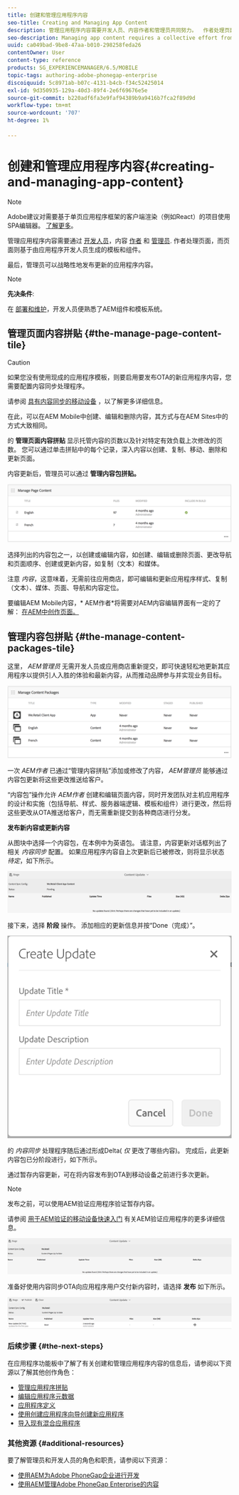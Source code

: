 ```yaml
---
title: 创建和管理应用程序内容
seo-title: Creating and Managing App Content
description: 管理应用程序内容需要开发人员、内容作者和管理员共同努力。  作者处理页面，而页面则基于由应用程序开发人员生成的模板和组件。
seo-description: Managing app content requires a collective effort from developers, content authors and administrators.  Authors manipulate pages, which are in turn based off of templates and components generated by app developers.
uuid: ca049bad-9be8-47aa-b010-298258feda26
contentOwner: User
content-type: reference
products: SG_EXPERIENCEMANAGER/6.5/MOBILE
topic-tags: authoring-adobe-phonegap-enterprise
discoiquuid: 5c8971ab-b07c-4131-b4cb-f34c52425014
exl-id: 9d350935-129a-40d3-89f4-2e6f69676e5e
source-git-commit: b220adf6fa3e9faf94389b9a9416b7fca2f89d9d
workflow-type: tm+mt
source-wordcount: '707'
ht-degree: 1%

---
```


# 创建和管理应用程序内容{#creating-and-managing-app-content}

>[!NOTE]
>
>Adobe建议对需要基于单页应用程序框架的客户端渲染（例如React）的项目使用SPA编辑器。 [了解更多](/help/sites-developing/spa-overview.md)。

管理应用程序内容需要通过 [开发人员](#developer)，内容 [作者](#author) 和 [管理员](#administrator). 作者处理页面，而页面则基于由应用程序开发人员生成的模板和组件。

最后，管理员可以战略性地发布更新的应用程序内容。

>[!NOTE]
>
>**先决条件**:
>
>在 [部署和维护](/help/sites-deploying/deploy.md)，开发人员便熟悉了AEM组件和模板系统。

## 管理页面内容拼贴 {#the-manage-page-content-tile}

>[!CAUTION]
>
>如果您没有使用现成的应用程序模板，则要启用要发布OTA的新应用程序内容，您需要配置内容同步处理程序。
>
>请参阅 [具有内容同步的移动设备](/help/mobile/phonegap-contentsync.md) ，以了解更多详细信息。

在此，可以在AEM Mobile中创建、编辑和删除内容，其方式与在AEM Sites中的方式大致相同。

的 **管理页面内容拼贴** 显示托管内容的页数以及针对特定有效负载上次修改的页数。 您可以通过单击拼贴中的每个记录，深入内容以创建、复制、移动、删除和更新页面。

内容更新后，管理员可以通过 **管理内容包拼贴。**

![chlimage_1-161](assets/chlimage_1-161.png)

选择列出的内容包之一，以创建或编辑内容，如创建、编辑或删除页面、更改导航和页面顺序、创建或更新内容，如复制（文本）和媒体。

注意 *内容*，这意味着，无需前往应用商店，即可编辑和更新应用程序样式、复制（文本）、媒体、页面、导航和内容定位。

要编辑AEM Mobile内容，* AEM作者*将需要对AEM内容编辑界面有一定的了解： [在AEM中创作页面。](/help/sites-authoring/qg-page-authoring.md)

## 管理内容包拼贴 {#the-manage-content-packages-tile}

这里， *AEM管理员* 无需开发人员或应用商店重新提交，即可快速轻松地更新其应用程序以提供引人入胜的体验和最新内容，从而推动品牌参与并实现业务目标。

![chlimage_1-162](assets/chlimage_1-162.png)

一次 *AEM作者* 已通过“管理内容拼贴”添加或修改了内容， *AEM管理员* 能够通过内容包更新将这些更改推送给客户。

“内容包”操作允许 *AEM作者* 创建和编辑页面内容，同时开发团队对主机应用程序的设计和实施（包括导航、样式、服务器端逻辑、模板和组件）进行更改，然后将这些更改从OTA推送给客户，而无需重新提交到各种商店进行分发。

**发布新内容或更新内容**

从图块中选择一个内容包，在本例中为英语包。 请注意，内容更新对话框列出了相关 *内容同步* 配置。 如果应用程序内容自上次更新后已被修改，则将显示状态 *待定*，如下所示。

![chlimage_1-163](assets/chlimage_1-163.png)

接下来，选择 **阶段** 操作。 添加相应的更新信息并按“Done（完成）”。

![chlimage_1-164](assets/chlimage_1-164.png)

的 *内容同步* 处理程序随后通过形成Delta( *仅* 更改了哪些内容)。 完成后，此更新内容包已分阶段进行，如下所示。

通过暂存内容更新，可在将内容发布到OTA到移动设备之前进行多次更新。

>[!NOTE]
>
>发布之前，可以使用AEM验证应用程序验证暂存内容。
>
>请参阅 [用于AEM验证的移动设备快速入门](/help/mobile/phonegap-mobile-quickstart.md) 有关AEM验证应用程序的更多详细信息。

![chlimage_1-165](assets/chlimage_1-165.png)

准备好使用内容同步OTA向应用程序用户交付新内容时，请选择 **发布** 如下所示。

![chlimage_1-166](assets/chlimage_1-166.png)

### 后续步骤 {#the-next-steps}

在应用程序功能板中了解了有关创建和管理应用程序内容的信息后，请参阅以下资源以了解其他创作角色：

* [管理应用程序拼贴](/help/mobile/phonegap-app-details-tile.md)
* [编辑应用程序元数据](/help/mobile/phonegap-editmetadata.md)
* [应用程序定义](/help/mobile/phonegap-app-definitions.md)
* [使用创建应用程序向导创建新应用程序](/help/mobile/phonegap-create-new-app.md)
* [导入现有混合应用程序](/help/mobile/phonegap-adding-content-to-imported-app.md)

### 其他资源 {#additional-resources}

要了解管理员和开发人员的角色和职责，请参阅以下资源：

* [使用AEM为Adobe PhoneGap企业进行开发](/help/mobile/developing-in-phonegap.md)
* [使用AEM管理Adobe PhoneGap Enterprise的内容](/help/mobile/administer-phonegap.md)
